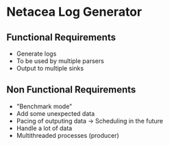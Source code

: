 # Netacea Log Generator

## Functional Requirements
- Generate logs
- To be used by multiple parsers
- Output to multiple sinks

## Non Functional Requirements
- "Benchmark mode"
- Add some unexpected data
- Pacing of outputing data -> Scheduling in the future
- Handle a lot of data
- Multithreaded processes (producer)
